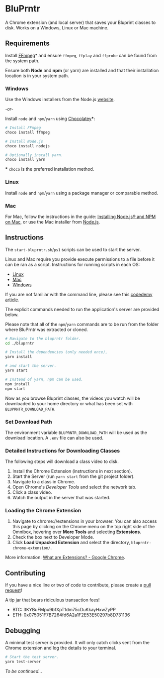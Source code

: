 BluPrntr
========

A Chrome extension (and local server) that saves your Bluprint classes to disk.
Works on a Windows, Linux or Mac machine.

Requirements
------------

Install [FFmpeg](https://ffmpeg.org/)* and ensure `ffmpeg`, `ffplay` and `ffprobe` can be found from the system path.

Ensure both **Node** and **npm** (or yarn) are installed and that their installation location is in your system path.

### Windows

Use the Windows installers from the Node.js [website](https://nodejs.org/en/).

_-or-_

Install `node` and `npm`/`yarn` using [Chocolatey](https://chocolatey.org/)**\***:

```powershell
# Install FFmpeg
choco install ffmpeg

# Install Node.js
choco install nodejs

# Optionally install yarn.
choco install yarn
```

**\*** `choco` is the preferred installation method.

### Linux

Install `node` and `npm`/`yarn` using a package manager or comparable method.

### Mac

For Mac, follow the instructions in the guide: [Installing Node.js® and NPM on Mac](https://treehouse.github.io/installation-guides/mac/node-mac.html),
or use the Mac installer from [Node.js](https://nodejs.org/en/).

Instructions
------------

The `start-bluprntr.sh`/`ps1` scripts can be used to start the server.

Linux and Mac require you provide execute permissions to a file before it can be ran as a script. Instructions for running scripts in each OS:

- [Linux](https://www.cyberciti.biz/faq/howto-run-a-script-in-linux/)
- [Mac](https://support.apple.com/guide/terminal/make-a-file-executable-apdd100908f-06b3-4e63-8a87-32e71241bab4/mac)
- [Windows](https://ss64.com/ps/syntax-run.html)

If you are not familiar with the command line, please see this [codedemy article](https://www.codecademy.com/articles/command-line-setup).

The explicit commands needed to run the application's server are provided below.

Please note that all of the `npm`/`yarn` commands are to be run from the folder where BluPrntr was extracted or cloned.

```bash
# Navigate to the bluprntr folder.
cd ./bluprntr

# Install the dependencies (only needed once),
yarn install

# and start the server.
yarn start

# Instead of yarn, npm can be used.
npm install
npm start
```

Now as you browse Bluprint classes, the videos you watch will be downloaded to your home directory or what has been set with `BLUPRNTR_DOWNLOAD_PATH`.

### Set Download Path

The environment variable `BLUPRNTR_DOWNLOAD_PATH` will be used as the download location.
A `.env` file can also be used.

### Detailed Instructions for Downloading Classes

The following steps will download a class video to disk.

1. Install the Chrome Extension (instructions in next section).
2. Start the Server (run `yarn start` from the git project folder).
3. Navigate to a class in Chrome.
4. Open Chrome's _Developer Tools_ and select the network tab.
5. Click a class video.
6. Watch the output in the server that was started.

### Loading the Chrome Extension

1. Navigate to chrome://extensions in your browser. You can also access this page by clicking on the Chrome menu on the top right side of the Omnibox, hovering over **More Tools** and selecting **Extensions**.
2. Check the box next to Developer Mode.
3. Click **Load Unpacked Extension** and select the directory, `bluprntr-chrome-extension/`.

More information: [What are Extensions? - Google Chrome](https://developer.chrome.com/extensions).

Contributing
------------

If you have a nice line or two of code to contribute, please create a [pull request](https://help.github.com/en/github/collaborating-with-issues-and-pull-requests/about-pull-requests)!

A tip jar that bears ridiculous transaction fees!
- BTC: 3KYBuFMpu9bfXpT1dm75cDuKkayHxwZyPP
- ETH: 0x075051F7B7264fd6A2a1F2E53E50297b8D731136

Debugging
---------

A minimal test server is provided. It will only catch clicks sent from the Chrome extension and log the details to your terminal.

```bash
# Start the test server.
yarn test-server
```

_To be continued..._
